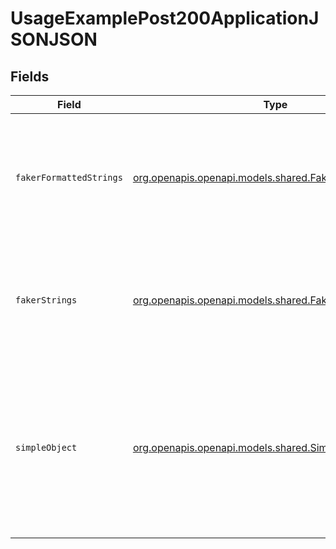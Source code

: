 # UsageExamplePost200ApplicationJSONJSON


## Fields

| Field                                                                                                                                                             | Type                                                                                                                                                              | Required                                                                                                                                                          | Description                                                                                                                                                       |
| ----------------------------------------------------------------------------------------------------------------------------------------------------------------- | ----------------------------------------------------------------------------------------------------------------------------------------------------------------- | ----------------------------------------------------------------------------------------------------------------------------------------------------------------- | ----------------------------------------------------------------------------------------------------------------------------------------------------------------- |
| `fakerFormattedStrings`                                                                                                                                           | [org.openapis.openapi.models.shared.FakerFormattedStrings](../../models/shared/FakerFormattedStrings.md)                                                          | :heavy_minus_sign:                                                                                                                                                | A set of strings with format values that lead to relevant examples being generated for them                                                                       |
| `fakerStrings`                                                                                                                                                    | [org.openapis.openapi.models.shared.FakerStrings](../../models/shared/FakerStrings.md)                                                                            | :heavy_minus_sign:                                                                                                                                                | A set of strings with fieldnames that lead to relevant examples being generated for them                                                                          |
| `simpleObject`                                                                                                                                                    | [org.openapis.openapi.models.shared.SimpleObject](../../models/shared/SimpleObject.md)                                                                            | :heavy_minus_sign:                                                                                                                                                | A simple object that uses all our supported primitive types and enums and has optional properties.<br/><br/>[A link to the external docs.](https://docs.speakeasyapi.dev) |